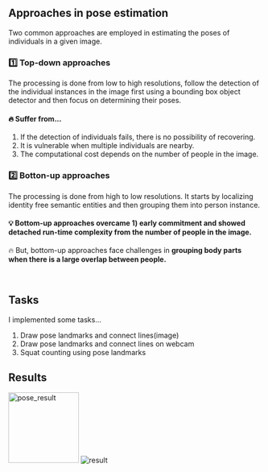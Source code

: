 ## Approaches in pose estimation  
Two common approaches are employed in estimating the poses of individuals in a given image.  

### 1️⃣ Top-down approaches  
The processing is done from low to high resolutions, follow the detection of the individual instances in the image first using a bounding box object detector and then focus on determining their poses.  

#### 🔥 Suffer from...  
1) If the detection of individuals fails, there is no possibility of recovering.
2) It is vulnerable when multiple individuals are nearby.
3) The computational cost depends on the number of people in the image.


### 2️⃣ Botton-up approaches  
The processing is done from high to low resolutions. It starts by localizing identity free semantic entities and then grouping them into person instance.  

#### 💡 Bottom-up approaches overcame 1) early commitment and showed detached run-time complexity from the number of people in the image.  
🔥 But, bottom-up approaches face challenges in **grouping body parts when there is a large overlap between people.** 


<br/>

## Tasks
I implemented some tasks...  
1) Draw pose landmarks and connect lines(image)
2) Draw pose landmarks and connect lines on webcam
3) Squat counting using pose landmarks

## Results  
<img src="https://github.com/gaerom/2D-Human-pose-estimation/assets/92725975/62aa41f3-3a8f-47b5-821c-64afb82a0757" alt="pose_result" width="140"/> ![result](https://github.com/gaerom/2D-Human-pose-estimation/assets/92725975/2d410210-ff98-4e93-8483-8dfd5178dbc2)
